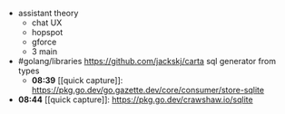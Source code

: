 - assistant theory
	- chat UX
	- hopspot
	- gforce
	- 3 main
- #golang/libraries https://github.com/jackskj/carta sql generator from types
	- **08:39** [[quick capture]]:  https://pkg.go.dev/go.gazette.dev/core/consumer/store-sqlite
- **08:44** [[quick capture]]:  https://pkg.go.dev/crawshaw.io/sqlite